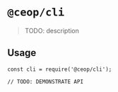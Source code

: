 # `@ceop/cli`

> TODO: description

## Usage

```
const cli = require('@ceop/cli');

// TODO: DEMONSTRATE API
```
